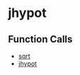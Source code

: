 # jhypot

## Function Calls
- [sqrt](CSD/kCSD/ica/kCsd1D_ICA/STICA_UTIL/sqrt.md)
- [jhypot](jhypot.md)
